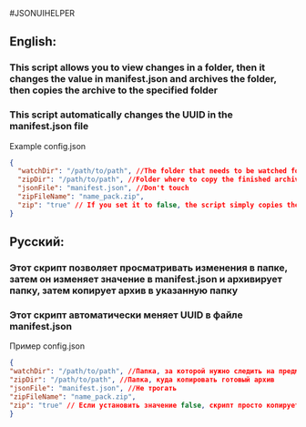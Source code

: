 #JSONUIHELPER

## English:

### This script allows you to view changes in a folder, then it changes the value in manifest.json and archives the folder, then copies the archive to the specified folder

### This script automatically changes the UUID in the manifest.json file

Example config.json

```json
{
  "watchDir": "/path/to/path", //The folder that needs to be watched for changes
  "zipDir": "/path/to/path", //Folder where to copy the finished archive
  "jsonFile": "manifest.json", //Don't touch
  "zipFileName": "name_pack.zip",
  "zip": "true" // If you set it to false, the script simply copies the finished contents of the folder with the modified manifest.json
}
```


## Русский:

### Этот скрипт позволяет просматривать изменения в папке, затем он изменяет значение в manifest.json и архивирует папку, затем копирует архив в указанную папку


### Этот скрипт автоматически меняет UUID в файле manifest.json

Пример config.json

```json
{
"watchDir": "/path/to/path", //Папка, за которой нужно следить на предмет изменений
"zipDir": "/path/to/path", //Папка, куда копировать готовый архив
"jsonFile": "manifest.json", //Не трогать
"zipFileName": "name_pack.zip",
"zip": "true" // Если установить значение false, скрипт просто копирует готовое содержимое папки с измененным manifest.json
}
```